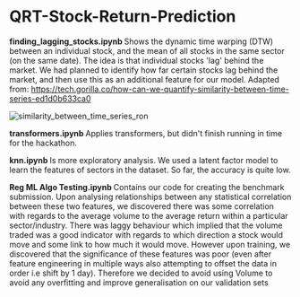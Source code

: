 # QRT-Stock-Return-Prediction

<b> finding_lagging_stocks.ipynb </b> Shows the dynamic time warping (DTW) between an individual stock, and the mean of all stocks in the same sector (on the same date). The idea is that individual stocks 'lag' behind the market. We had planned to identify how far certain stocks lag behind the market, and then use this as an additional feature for our model. Adapted from: https://tech.gorilla.co/how-can-we-quantify-similarity-between-time-series-ed1d0b633ca0

![similarity_between_time_series_ron](https://user-images.githubusercontent.com/63469131/202898250-c98d5834-9025-473c-ab49-35459aef2ea4.png)

<b> transformers.ipynb </b> Applies transformers, but didn't finish running in time for the hackathon.

<b> knn.ipynb </b> Is more exploratory analysis. We used a latent factor model to learn the features of sectors in the dataset. So far, the accuracy is quite low.

<b> Reg ML Algo Testing.ipynb </b> Contains our code for creating the benchmark submission. Upon analysing relationships between any statistical correlation between these two features, we discovered there was some correlation with regards to the average volume to the average return within a particular sector/industry. There was laggy behaviour which implied that the volume traded was a good indicator with regards to which direction a stock would move and some link to how much it would move. However upon training, we discovered that the significance of these features was poor (even after feature engineering in multiple ways also attempting to offset the data in order i.e shift by 1 day). Therefore we decided to avoid using Volume to avoid any overfitting and improve generalisation on our validation sets
